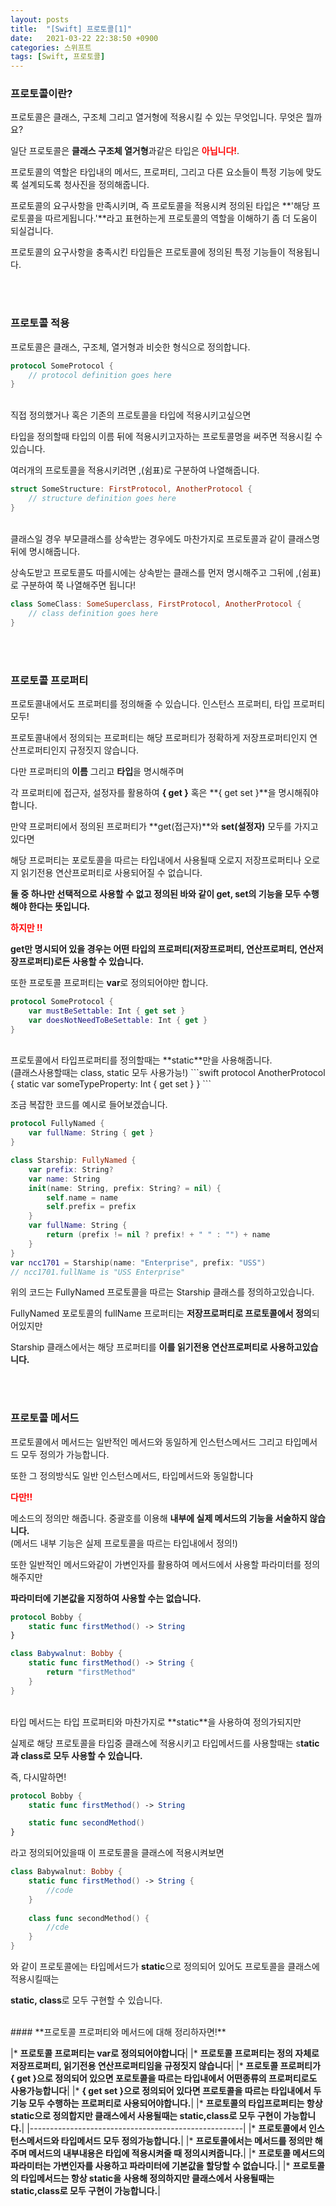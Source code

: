 ```yaml
---
layout: posts
title:  "[Swift] 프로토콜[1]"
date:   2021-03-22 22:38:50 +0900
categories: 스위프트
tags: [Swift, 프로토콜]
---
```


### **프로토콜이란?**

프로토콜은 클래스, 구조체 그리고 열거형에 적용시킬 수 있는 무엇입니다. 무엇은 뭘까요?

일단 프로토콜은 **클래스 구조체 열거형**과같은 타입은 <span style="color:red">**아닙니다!**</span>. 

프로토콜의 역할은 타입내의 메서드, 프로퍼티, 그리고 다른 요소들이 특정 기능에 맞도록 설계되도록 청사진을 정의해줍니다. 

프로토콜의 요구사항을 만족시키며, 즉 프로토콜을 적용시켜 정의된 타입은 **'해당 프로토콜을 따르게됩니다.'**라고 표현하는게 프로토콜의 역할을 이해하기 좀 더 도움이 되실겁니다. 

프로토콜의 요구사항을 충족시킨 타입들은 프로토콜에 정의된 특정 기능들이 적용됩니다.

<br><br>
### **프로토콜 적용**


프로토콜은 클래스, 구조체, 열거형과 비슷한 형식으로 정의합니다.
```swift
protocol SomeProtocol {
    // protocol definition goes here
}
```

<br>
직접 정의했거나 혹은 기존의 프로토콜을 타입에 적용시키고싶으면 

타입을 정의할때 타입의 이름 뒤에 적용시키고자하는 프로토콜명을 써주면 적용시킬 수 있습니다. 

여러개의 프로토콜을 적용시키려면 ,(쉼표)로 구분하여 나열해줍니다.
```swift
struct SomeStructure: FirstProtocol, AnotherProtocol {
    // structure definition goes here
}
```

<br>
클래스일 경우 부모클래스를 상속받는 경우에도 마찬가지로 프로토콜과 같이 클래스명 뒤에 명시해줍니다.

상속도받고 프로토콜도 따를시에는 상속받는 클래스를 먼저 명시해주고 그뒤에 ,(쉼표)로 구분하여 쭉 나열해주면 됩니다!
```swift
class SomeClass: SomeSuperclass, FirstProtocol, AnotherProtocol {
    // class definition goes here
}
```


<br><br>
### **프로토콜 프로퍼티**

프로토콜내에서도 프로퍼티를 정의해줄 수 있습니다. 인스턴스 프로퍼티, 타입 프로퍼티 모두!

프로토콜내에서 정의되는 프로퍼티는 해당 프로퍼티가 정확하게 저장프로퍼티인지 연산프로퍼티인지 규정짓지 않습니다.

다만 프로퍼티의 **이름** 그리고 **타입**을 명시해주며 

각 프로퍼티에 접근자, 설정자를 활용하여 **{ get }** 혹은 **{ get set }**을 명시해줘야합니다.

만약 프로퍼티에서 정의된 프로퍼티가 **get(접근자)**와 **set(설정자)** 모두를 가지고 있다면 

해당 프로퍼티는 포로토콜을 따르는 타입내에서 사용될때 오로지 저장프로퍼티나 오로지 읽기전용 연산프로퍼티로 사용되어질 수 없습니다.

**둘 중 하나만 선택적으로 사용할 수 없고 정의된 바와 같이 get, set의 기능을 모두 수행해야 한다는 뜻입니다.**

<span style="color:red">**하지만 !!**</span> 

**get만 명시되어 있을 경우는 어떤 타입의 프로퍼티(저장프로퍼티, 연산프로퍼티, 연산저장프로퍼티)로든 사용할 수 있습니다.**

또한 프로토콜 프로퍼티는 **var**로 정의되어야만 합니다.
```swift
protocol SomeProtocol {
    var mustBeSettable: Int { get set }
    var doesNotNeedToBeSettable: Int { get }
}
```

<br>
프로토콜에서 타입프로퍼티를 정의할때는 **static**만을 사용해줍니다.<br>
(클래스사용할때는 class, static 모두 사용가능!)
```swift
protocol AnotherProtocol {
    static var someTypeProperty: Int { get set }
}
```

조금 복잡한 코드를 예시로 들어보겠습니다.
<br>

```swift
protocol FullyNamed {
    var fullName: String { get }
}

class Starship: FullyNamed {
    var prefix: String?
    var name: String
    init(name: String, prefix: String? = nil) {
        self.name = name
        self.prefix = prefix
    }
    var fullName: String {
        return (prefix != nil ? prefix! + " " : "") + name
    }
}
var ncc1701 = Starship(name: "Enterprise", prefix: "USS")
// ncc1701.fullName is "USS Enterprise"
```

위의 코드는 FullyNamed 프로토콜을 따르는 Starship 클래스를 정의하고있습니다. 

FullyNamed 포로토콜의 fullName 프로퍼티는 **저장프로퍼티로 프로토콜에서 정의**되어있지만

Starship 클래스에서는 해당 프로퍼티를 **이를 읽기전용 연산프로퍼티로 사용하고있습니다.**

<br><br>
### **프로토콜 메서드**

프로토콜에서 메서드는 일반적인 메서드와 동일하게 인스턴스메서드 그리고 타입메서드 모두 정의가 가능합니다.

또한 그 정의방식도 일반 인스턴스메서드, 타입메서드와 동일합니다

<span style="color:red">**다만!!**</span>

메소드의 정의만 해줍니다. 중괄호를 이용해 **내부에 실제 메서드의 기능을 서술하지 않습니다.**<br>
(메서드 내부 기능은 실제 프로토콜을 따르는 타입내에서 정의!)

또한 일반적인 메서드와같이 가변인자를 활용하여 메서드에서 사용할 파라미터를 정의해주지만

**파라미터에 기본값을 지정하여 사용할 수는 없습니다.**
```swift
protocol Bobby {
    static func firstMethod() -> String 
}

class Babywalnut: Bobby {
    static func firstMethod() -> String {
        return "firstMethod"
    }
}
```

<br>
타입 메서드는 타입 프로퍼티와 마찬가지로 **static**을 사용하여 정의가되지만

실제로 해당 프로토콜을 타입중 클래스에 적용시키고 타입메서드를 사용할때는 s**tatic과 class로 모두 사용할 수 있습니다.**

즉, 다시말하면!
```swift
protocol Bobby {
    static func firstMethod() -> String

    static func secondMethod()
}
```
라고 정의되어있을때 이 프로토콜을 클래스에 적용시켜보면
```swift
class Babywalnut: Bobby {
    static func firstMethod() -> String {
        //code
    }
    
    class func secondMethod() {
        //cde
    }
}
```
와 같이 프로토콜에는 타입메서드가 **static**으로 정의되어 있어도 프로토콜을 클래스에 적용시킬때는 

**static, class**로 모두 구현할 수 있습니다.

<br>
#### **프로토콜 프로퍼티와 메서드에 대해 정리하자면!**

|* **프로토콜 프로퍼티는 var로 정의되어야합니다**|
|* **프로토콜 프로퍼티는 정의 자체로 저장프로퍼티, 읽기전용 연산프로퍼티임을 규정짓지 않습니다**|
|* **프로토콜 프로퍼티가 { get }으로 정의되어 있으면 포로토콜을 따르는 타입내에서 어떤종류의 프로퍼티로도 사용가능합니다**|
|* **{ get set }으로 정의되어 있다면 프로토콜을 따르는 타입내에서 두 기능 모두 수행하는 프로퍼티로 사용되어야합니다.**|
|* **프로토콜의 타입프로퍼티는 항상 static으로 정의합지만 클래스에서 사용될때는 static,class로 모두 구현이 가능합니다.**|
|-----------------------------------------------------|
|* **프로토콜에서 인스턴스메서드와 타입메서드 모두 정의가능합니다.**|
|* **프로토콜에서는 메서드를 정의만 해주며 메서드의 내부내용은 타입에 적용시켜줄 때 정의시켜줍니다.**|
|* **프로토콜 메서드의 파라미터는 가변인자를 사용하고 파라미터에 기본값을 할당할 수 없습니다.**|
|* **프로토콜의 타입메서드는 항상 static을 사용해 정의하지만 클래스에서 사용될때는 static,class로 모두 구현이 가능합니다.**|
